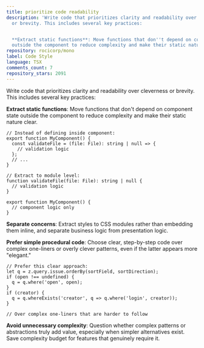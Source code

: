 ```yaml
---
title: prioritize code readability
description: 'Write code that prioritizes clarity and readability over cleverness
  or brevity. This includes several key practices:


  **Extract static functions**: Move functions that don''t depend on component state
  outside the component to reduce complexity and make their static nature clear.'
repository: rocicorp/mono
label: Code Style
language: TSX
comments_count: 7
repository_stars: 2091
---
```


Write code that prioritizes clarity and readability over cleverness or brevity. This includes several key practices:

**Extract static functions**: Move functions that don't depend on component state outside the component to reduce complexity and make their static nature clear.

```tsx
// Instead of defining inside component:
export function MyComponent() {
  const validateFile = (file: File): string | null => {
    // validation logic
  };
  // ...
}

// Extract to module level:
function validateFile(file: File): string | null {
  // validation logic
}

export function MyComponent() {
  // component logic only
}
```

**Separate concerns**: Extract styles to CSS modules rather than embedding them inline, and separate business logic from presentation logic.

**Prefer simple procedural code**: Choose clear, step-by-step code over complex one-liners or overly clever patterns, even if the latter appears more "elegant."

```tsx
// Prefer this clear approach:
let q = z.query.issue.orderBy(sortField, sortDirection);
if (open !== undefined) {
  q = q.where('open', open);
}
if (creator) {
  q = q.whereExists('creator', q => q.where('login', creator));
}

// Over complex one-liners that are harder to follow
```

**Avoid unnecessary complexity**: Question whether complex patterns or abstractions truly add value, especially when simpler alternatives exist. Save complexity budget for features that genuinely require it.